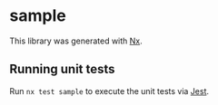 # sample

This library was generated with [Nx](https://nx.dev).

## Running unit tests

Run `nx test sample` to execute the unit tests via [Jest](https://jestjs.io).
